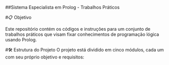 ##Sistema Especialista em Prolog - Trabalhos Práticos

#📋 Objetivo

Este repositório contém os códigos e instruções para um conjunto de trabalhos práticos que visam fixar conhecimentos de programação lógica usando Prolog.

#🛠 Estrutura do Projeto
O projeto está dividido em cinco módulos, cada um com seu próprio objetivo e requisitos:
